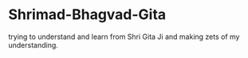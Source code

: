 # Shrimad-Bhagvad-Gita
trying to understand and learn from  Shri Gita Ji and making zets of my understanding.
